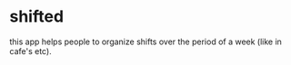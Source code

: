shifted
=======

this app helps people to organize shifts over the period of a week (like in cafe's etc).
